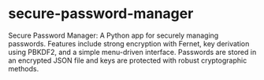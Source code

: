 # secure-password-manager
Secure Password Manager: A Python app for securely managing passwords. Features include strong encryption with Fernet, key derivation using PBKDF2, and a simple menu-driven interface. Passwords are stored in an encrypted JSON file and keys are protected with robust cryptographic methods.
